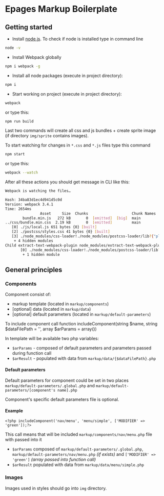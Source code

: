 # Epages Markup Boilerplate

## Getting started

* Install [node.js](https://nodejs.org/).
    To check if node is installed type in command line
```bash
node -v
```
* Install Webpack globally
```bash
npm i webpack -g
```
* Install all node packages (execute in project directory):
```bash
npm i
```
* Start working on project (execute in project directory):
```bash
webpack
```
or type this:
```bash
npm run build
```
Last two commands will create all css and js bundles + create sprite image 
(if directory `img/sprite` contains images).

To start watching for changes in `*.css` and `*.js` files type this command
```bash
npm start
```
or type this:
```bash
webpack --watch
```
After all these actions you should get message in CLI like this:
```bash
Webpack is watching the files…

Hash: 34ba83d1ec4d941d5c0d
Version: webpack 3.4.1
Time: 2654ms
                Asset     Size  Chunks                    Chunk Names
        bundle.min.js   272 kB       0  [emitted]  [big]  main
../css/bundle.min.css  2.19 kB       0  [emitted]         main
   [0] ./js/local.js 651 bytes {0} [built]
   [2] ./postcss/styles.css 41 bytes {0} [built]
   [3] ./node_modules/css-loader!./node_modules/postcss-loader/lib?{"plugins":[null,{"version":"6.0.6","plugins":[null,null,null,null,null,null,null,null,null,null,null,null,null,null,null,null,null,null,null,null,null,null,null,null,null,null,null,null],"postcssPlugin":"postcss-cssnext","postcssVersion":"6.0.6"},null]}!./postcss/styles.css 2.36 kB [built]
    + 4 hidden modules
Child extract-text-webpack-plugin node_modules/extract-text-webpack-plugin/dist node_modules/css-loader/index.js!node_modules/postcss-loader/lib/index.js??ref--3-3!postcss/styles.css:
       [0] ./node_modules/css-loader!./node_modules/postcss-loader/lib?{"plugins":[null,{"version":"6.0.6","plugins":[null,null,null,null,null,null,null,null,null,null,null,null,null,null,null,null,null,null,null,null,null,null,null,null,null,null,null,null],"postcssPlugin":"postcss-cssnext","postcssVersion":"6.0.6"},null]}!./postcss/styles.css 2.36 kB {0} [built]
        + 1 hidden module
```

## General principles

### Components

Component consist of:
* markup template (located in `markup/components`)
* [optional] data (located in `markup/data`)
* [optional] default parameters (located in `markup/default-parameters`)

To include component call function includeComponent(string $name, string $dataFilePath = '', array $arParams = array())

In template will be available two php variables:
* `$arParams` - composed of default parameters and parameters passed during function call
* `$arResult` - populated with data from `markup/data/{$dataFilePath}.php`

#### Default parameters

Default parameters for component could be set in two places `markup/default-parameters/.global.php`
 and `markup/default-parameters/[component's name].php`

Component's specific default parameters file is optional.
 
#### Example

`<?php includeComponent('nav/menu', 'menu/simple', ['MODIFIER' => 'green']);?>`

This call means that will be included `markup/components/nav/menu.php` file
with passed into it
* `$arParams` composed of `markup/default-parameters/.global.php`,
`markup/default-parameters/nav/menu.php` _(if exists)_ and `['MODIFIER' => 'green']` _(array passed into function call)_
* `$arResult` populated with data from `markup/data/menu/simple.php`

### Images

Images used in styles should go into `img` directory.